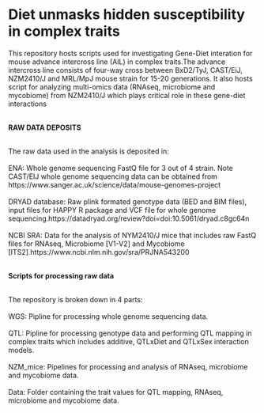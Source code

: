 <h1>Diet unmasks hidden susceptibility in complex traits</h1>
<p></p>
<p>This repository hosts scripts used for investigating Gene-Diet interation for mouse advance intercross line (AIL) in complex traits.The advance intercross line consists of four-way cross between BxD2/TyJ, CAST/EiJ, NZM2410/J and MRL/MpJ mouse strain for 15-20 generations. It also hosts script for analyzing multi-omics data (RNAseq, microbiome and mycobiome) from NZM2410/J which plays critical role in these gene-diet interactions</p>
<br><b> RAW DATA DEPOSITS </b></br>
<p><br>The raw data used in the analysis is deposited in:</br>
<br>ENA: Whole genome sequencing FastQ file for 3 out of 4 strain. Note CAST/EIJ whole genome sequencing data can be obtained from https://www.sanger.ac.uk/science/data/mouse-genomes-project</br>
<br>DRYAD database: Raw plink formated genotype data (BED and BIM files), input files for HAPPY R package and VCF file for whole genome sequencing.https://datadryad.org/review?doi=doi:10.5061/dryad.c8gc64n</br> 
<br>NCBI SRA: Data for the analysis of NYM2410/J mice that includes raw FastQ files for RNAseq, Microbiome [V1-V2] and Mycobiome [ITS2].https://www.ncbi.nlm.nih.gov/sra/PRJNA543200</br></p>
<br><b> Scripts for processing raw data </b></br>
<p><br>The repository is broken down in 4 parts:</br>
<br>WGS: Pipline for processing whole genome sequencing data.</br>  
<br>QTL: Pipline for processing genotype data and performing QTL mapping in complex traits which includes additive, QTLxDiet and QTLxSex interaction models.</br>
<br>NZM_mice: Pipelines for processing and analysis of RNAseq, microbiome and mycobiome data.</br>
<br>Data: Folder containing the trait values for QTL mapping, RNAseq, microbiome and mycobiome data.</br></p>
